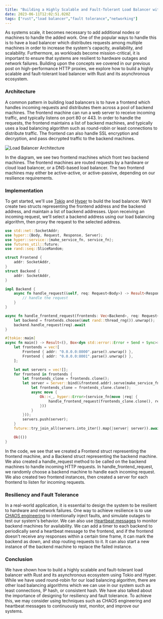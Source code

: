 ```yaml
---
title: "Building a Highly Scalable and Fault-Tolerant Load Balancer with Rust"
date: 2023-06-11T12:02:51.020Z
tags: ["rust","load balancer","fault tolerance","networking"]
---
```



As systems scale, it becomes necessary to add additional nodes or machines to handle the added work. One of the popular ways to handle this is to have a load balancer which distributes requests among multiple machines in order to increase the system's capacity, availability, and scalability. Furthermore, as workloads become mission-critical, it is important to ensure that systems are resilient to hardware outages and network failures. Building upon the concepts we covered in our previous post on high-performance HTTP proxies, we explore how to build a highly scalable and fault-tolerant load balancer with Rust and its asynchronous ecosystem. 

### Architecture

A common pattern in building load balancers is to have a frontend which handles incoming requests and distributes them across a pool of backend machines. The frontend machine can run a web server to receive incoming traffic, and typically listens on port 80 or 443. In order to handle the requests, the frontend maintains a list of backend machines, and typically uses a load balancing algorithm such as round-robin or least connections to distribute traffic. The frontend can also handle SSL encryption and decryption, and pass decrypted traffic to the backend machines.

![Load Balancer Architecture](https://i.imgur.com/vmJ0J8w.png)

In the diagram, we see two frontend machines which front two backend machines. The frontend machines are routed requests by a hardware or cloud load balancer, or a DNS-based load balancer. The two frontend machines may either be active-active, or active-passive, depending on our resilience requirements.

### Implementation

To get started, we'll use [Tokio](https://tokio.rs/) and [Hyper](https://hyper.rs/) to build the load balancer. We'll create two structs representing the frontend address and the backend address, and maintain a list of backend addresses. Upon receiving an incoming request, we'll select a backend address using our load balancing algorithm, then proxy the request to the selected address.

```rust
use std::net::SocketAddr;
use hyper::{Body, Request, Response, Server};
use hyper::service::{make_service_fn, service_fn};
use futures_util::future;
use rand::seq::SliceRandom;

struct Frontend {
    addr: SocketAddr,
}
struct Backend {
    addr: SocketAddr,
}

impl Backend {
    async fn handle_request(&self, req: Request<Body>) -> Result<Response<Body>, hyper::Error> {
        // handle the request
    }
}

async fn handle_frontend_request(frontends: Vec<Backend>, req: Request<Body>) -> Result<Response<Body>, hyper::Error> {
    let backend = frontends.choose(&mut rand::thread_rng()).unwrap();
    backend.handle_request(req).await
}

#[tokio::main]
async fn main() -> Result<(), Box<dyn std::error::Error + Send + Sync>> {
    let frontends = vec![
        Frontend { addr: "0.0.0.0:8000".parse().unwrap() },
        Frontend { addr: "0.0.0.0:8001".parse().unwrap() },
    ];

    let mut servers = vec![];
    for frontend in frontends {
        let frontends_clone = frontends.clone();
        let server = Server::bind(&frontend.addr).serve(make_service_fn(move |_socket| {
            let frontends_clone = frontends_clone.clone();
            async move {
                Ok::<_, hyper::Error>(service_fn(move |req| {
                    handle_frontend_request(frontends_clone.clone(), req)
                }))
            }
        }));
        servers.push(server);
    }
    future::try_join_all(servers.into_iter().map(|server| server)).await?;

    Ok(())
}
```

In the code, we see that we created a Frontend struct representing the frontend machine, and a Backend struct representing the backend machine. We also created a handle_request method to be called on the backend machines to handle incoming HTTP requests. In handle_frontend_request, we randomly choose a backend machine to handle each incoming request. We also created two frontend instances, then created a server for each frontend to listen for incoming requests.

### Resiliency and Fault Tolerance

In a real-world application, it is essential to design the system to be resilient to hardware and network failures. One way to achieve resilience is to use [CHAOS engineering](https://principlesofchaos.org/) to intentionally inject faults, and simulate outages to test our system's behavior. We can also use [Heartbeat messages](https://en.wikipedia.org/wiki/Heartbeat_(computing)) to monitor backend machines for availability. We can add a timer to each backend to periodically send a heartbeat message to the frontend, and if the frontend doesn't receive any responses within a certain time frame, it can mark the backend as down, and stop routing requests to it. It can also start a new instance of the backend machine to replace the failed instance.

### Conclusion

We have shown how to build a highly scalable and fault-tolerant load balancer with Rust and its asynchronous ecosystem using Tokio and Hyper. While we have used round-robin for our load balancing algorithm, there are other load balancing algorithms which we can use in our system such as least connections, IP hash, or consistent hash. We have also talked about the importance of designing for resiliency and fault tolerance. To achieve this, we may consider using techniques such as CHAOS engineering and heartbeat messages to continuously test, monitor, and improve our systems.